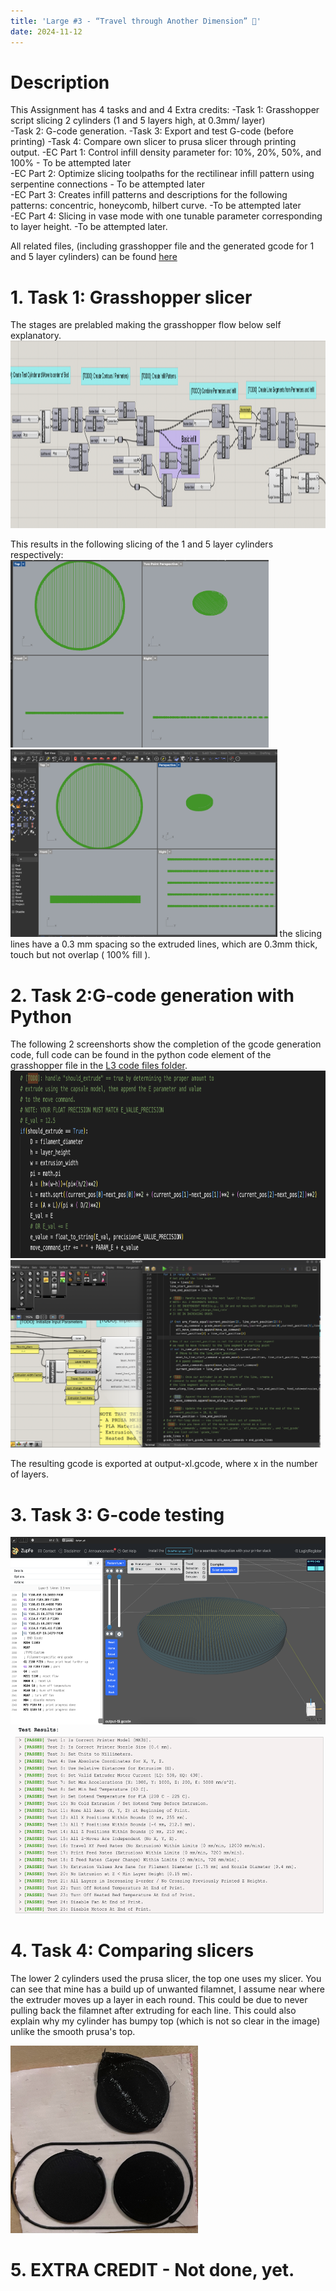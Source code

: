 ```yaml
---
title: 'Large #3 - “Travel through Another Dimension” 🚀'
date: 2024-11-12
---
```


# Description

This Assignment has 4 tasks and and 4 Extra credits:
-Task 1: Grasshopper script slicing 2 cylinders (1 and 5 layers high, at 0.3mm/ layer)   
-Task 2: G-code generation.
-Task 3: Export and test G-code (before printing)
-Task 4: Compare own slicer to prusa slicer through printing output. 
-EC Part 1: Control infill density parameter for: 10%, 20%, 50%, and 100% - To be attempted later  
-EC Part 2: Optimize slicing toolpaths for the rectilinear infill pattern using serpentine connections - To be attempted later  
-EC Part 3: Creates infill patterns and descriptions for the following patterns: concentric, honeycomb, hilbert curve. -To be attempted later  
-EC Part 4: Slicing in vase mode with one tunable parameter corresponding to layer height. -To be attempted later.   

All related files, (including grasshopper file and the generated gcode for 1 and 5 layer cylinders) can be found [here](https://github.com/RazanAl/CSCI-7000-Computational-Fabrication/tree/main/code/L3) 

# 1. Task 1: Grasshopper slicer
The stages are prelabled making the grasshopper flow below self explanatory. 
<img src="https://raw.githubusercontent.com/RazanAl/CSCI-7000-Computational-Fabrication/refs/heads/main/imgs/L3_GHSlicer.png" height="300"> 

This results in the following slicing of the 1 and 5 layer cylinders respectively:   
<img src="https://raw.githubusercontent.com/RazanAl/CSCI-7000-Computational-Fabrication/refs/heads/main/imgs/L3_1LSliced.png" height="300"> 
<img src="https://raw.githubusercontent.com/RazanAl/CSCI-7000-Computational-Fabrication/refs/heads/main/imgs/L3_5LSliced.png" height="300"> 
the slicing lines have a 0.3 mm spacing so the extruded lines, which are 0.3mm thick, touch but not overlap ( 100% fill ).
# 2. Task 2:G-code generation with Python
The following 2 screenshorts show the completion of the gcode generation code, full code can be found in the python code element of the grasshopper file in the [L3 code files folder](https://github.com/RazanAl/CSCI-7000-Computational-Fabrication/tree/main/code/L3).   
<img src="https://raw.githubusercontent.com/RazanAl/CSCI-7000-Computational-Fabrication/refs/heads/main/imgs/L3_gcode_move.png" height="300"> 
<img src="https://raw.githubusercontent.com/RazanAl/CSCI-7000-Computational-Fabrication/refs/heads/main/imgs/L3_gen_gCode.png" height="300"> 

The resulting gcode is exported at output-xl.gcode, where x in the number of layers. 

# 3. Task 3: G-code testing
<img src="https://raw.githubusercontent.com/RazanAl/CSCI-7000-Computational-Fabrication/refs/heads/main/imgs/L3_ZGV.png" height="300"> 
<img src="https://raw.githubusercontent.com/RazanAl/CSCI-7000-Computational-Fabrication/refs/heads/main/imgs/L3_gcodeTest.png" height="300"> 

# 4. Task 4: Comparing slicers
The lower 2 cylinders used the prusa slicer, the top one uses my slicer. You can see that mine has a build up of unwanted filamnet, I assume near where the extruder moves up a layer in each round. 
This could be due to never pulling back the filamnet after extruding for each line. This could also explain why my cylinder has bumpy top (which is not so clear in the image) unlike the smooth prusa's top.  

<img src="https://raw.githubusercontent.com/RazanAl/CSCI-7000-Computational-Fabrication/refs/heads/main/imgs/L3_compare_output.jpeg" height="300"> 

# 5. EXTRA CREDIT  -  Not done, yet. 
